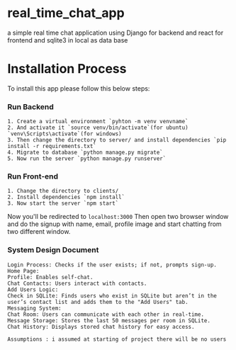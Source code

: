 # real_time_chat_app
a simple real time chat application using Django for backend and react for frontend and sqlite3 in local as data base

# Installation Process
To install this app please follow this below steps:
### Run Backend
```
1. Create a virtual environment `pyhton -m venv venvname`
2. And activate it `source venv/bin/activate`(for ubuntu) `venv\Scripts\activate`(for windows)
3. Then change the directory to server/ and install dependencies `pip install -r requirements.txt`
4. Migrate to database `python manage.py migrate`
5. Now run the server `python manage.py runserver`
```
### Run Front-end
```
1. Change the directory to clients/
2. Install dependencies `npm install`
3. Now start the server `npm start`
```

Now you'll be redirected to `localhost:3000` Then open two browser window and do the signup with name, email, profile image and start chatting from two different window. 


### System Design Document
```
Login Process: Checks if the user exists; if not, prompts sign-up.
Home Page:
Profile: Enables self-chat.
Chat Contacts: Users interact with contacts.
Add Users Logic:
Check in SQLite: Finds users who exist in SQLite but aren’t in the user’s contact list and adds them to the "Add Users" tab.
Messaging System:
Chat Room: Users can communicate with each other in real-time.
Message Storage: Stores the last 50 messages per room in SQLite.
Chat History: Displays stored chat history for easy access.

Assumptions : i assumed at starting of project there will be no users 
```
